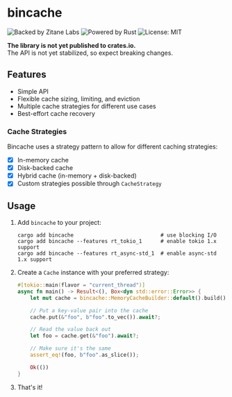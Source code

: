 # bincache

![Backed by Zitane Labs][badge_zitane]
![Powered by Rust][badge_rust]
![License: MIT][badge_license]

[badge_zitane]: https://badgers.space/badge/Backed%20by/Zitane%20Labs/pink
[badge_rust]: https://badgers.space/badge/Powered%20by/Rust/orange
[badge_license]: https://badgers.space/badge/License/MIT

**The library is not yet published to crates.io.**<br>
The API is not yet stabilized, so expect breaking changes.

## Features

- Simple API
- Flexible cache sizing, limiting, and eviction
- Multiple cache strategies for different use cases
- Best-effort cache recovery

### Cache Strategies
Bincache uses a strategy pattern to allow for different caching strategies:

- [x] In-memory cache
- [x] Disk-backed cache
- [x] Hybrid cache (in-memory + disk-backed)
- [x] Custom strategies possible through `CacheStrategy`

## Usage

1. Add `bincache` to your project:
    ```bash,no_run
    cargo add bincache                            # use blocking I/O
    cargo add bincache --features rt_tokio_1      # enable tokio 1.x support
    cargo add bincache --features rt_async-std_1  # enable async-std 1.x support
    ```

2. Create a `Cache` instance with your preferred strategy:
    ```rust
    #[tokio::main(flavor = "current_thread")]
    async fn main() -> Result<(), Box<dyn std::error::Error>> {
        let mut cache = bincache::MemoryCacheBuilder::default().build()?;

        // Put a key-value pair into the cache
        cache.put(&"foo", b"foo".to_vec()).await?;

        // Read the value back out
        let foo = cache.get(&"foo").await?;

        // Make sure it's the same
        assert_eq!(foo, b"foo".as_slice());

        Ok(())
    }
    ```
3. That's it!
